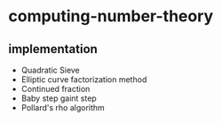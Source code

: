 # computing-number-theory

## implementation

- Quadratic Sieve
- Elliptic curve factorization method
- Continued fraction
- Baby step gaint step
- Pollard's rho algorithm
